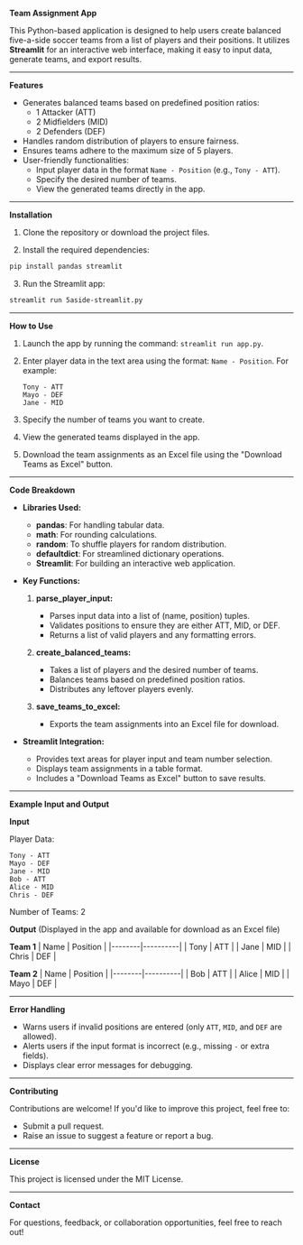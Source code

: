 
**Team Assignment App**

This Python-based application is designed to help users create balanced five-a-side soccer teams from a list of players and their positions. It utilizes **Streamlit** for an interactive web interface, making it easy to input data, generate teams, and export results.

---

**Features**

- Generates balanced teams based on predefined position ratios:
  - 1 Attacker (ATT)
  - 2 Midfielders (MID)
  - 2 Defenders (DEF)
- Handles random distribution of players to ensure fairness.
- Ensures teams adhere to the maximum size of 5 players.
- User-friendly functionalities:
  - Input player data in the format `Name - Position` (e.g., `Tony - ATT`).
  - Specify the desired number of teams.
  - View the generated teams directly in the app.


---

**Installation**

1. Clone the repository or download the project files.

2. Install the required dependencies:

```bash
pip install pandas streamlit
```

3. Run the Streamlit app:

```bash
streamlit run 5aside-streamlit.py
```

---

**How to Use**

1. Launch the app by running the command: `streamlit run app.py`.
2. Enter player data in the text area using the format: `Name - Position`. For example:

   ```
   Tony - ATT
   Mayo - DEF
   Jane - MID
   ```

3. Specify the number of teams you want to create.
4. View the generated teams displayed in the app.
5. Download the team assignments as an Excel file using the "Download Teams as Excel" button.

---

**Code Breakdown**

- **Libraries Used:**
  - **pandas**: For handling tabular data.
  - **math**: For rounding calculations.
  - **random**: To shuffle players for random distribution.
  - **defaultdict**: For streamlined dictionary operations.
  - **Streamlit**: For building an interactive web application.

- **Key Functions:**
  
  1. **parse_player_input:**
     - Parses input data into a list of (name, position) tuples.
     - Validates positions to ensure they are either ATT, MID, or DEF.
     - Returns a list of valid players and any formatting errors.

  2. **create_balanced_teams:**
     - Takes a list of players and the desired number of teams.
     - Balances teams based on predefined position ratios.
     - Distributes any leftover players evenly.

  3. **save_teams_to_excel:**
     - Exports the team assignments into an Excel file for download.

- **Streamlit Integration:**
  - Provides text areas for player input and team number selection.
  - Displays team assignments in a table format.
  - Includes a "Download Teams as Excel" button to save results.

---

**Example Input and Output**

**Input**

Player Data:
```
Tony - ATT
Mayo - DEF
Jane - MID
Bob - ATT
Alice - MID
Chris - DEF
```
Number of Teams: 2

**Output** (Displayed in the app and available for download as an Excel file)

**Team 1**
| Name   | Position |
|--------|----------|
| Tony   | ATT      |
| Jane   | MID      |
| Chris  | DEF      |

**Team 2**
| Name   | Position |
|--------|----------|
| Bob    | ATT      |
| Alice  | MID      |
| Mayo   | DEF      |

---

**Error Handling**

- Warns users if invalid positions are entered (only `ATT`, `MID`, and `DEF` are allowed).
- Alerts users if the input format is incorrect (e.g., missing `-` or extra fields).
- Displays clear error messages for debugging.

---

**Contributing**

Contributions are welcome! If you'd like to improve this project, feel free to:

- Submit a pull request.
- Raise an issue to suggest a feature or report a bug.

---

**License**

This project is licensed under the MIT License.

---

**Contact**

For questions, feedback, or collaboration opportunities, feel free to reach out!
